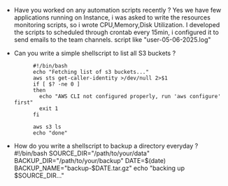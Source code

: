- Have you worked on any automation scripts recently ?
Yes we have few applications running on Instance, i was asked to write the resources monitoring scripts, so i wrote CPU,Memory,Disk Utilization. I developed the scripts to scheduled through crontab every 15min, i configured it to send emails to the team channels. script like "user-05-06-2025.log"
- Can you write a simple shellscript to list all S3 buckets ?

            #!/bin/bash
            echo "Fetching list of s3 buckets..."
            aws sts get-caller-identity >/dev/null 2>$1
            if [ $? -ne 0 ]
            then
              echo "AWS CLI not configured properly, run 'aws configure' first"
              exit 1
            fi

            aws s3 ls
            echo "done"
- How do you write a shellscript to backup a directory everyday ?
  #!/bin/bash
  SOURCE_DIR="/path/to/your/data"
  BACKUP_DIR="/path/to/your/backup"
  DATE=$(date)
  BACKUP_NAME="backup-$DATE.tar.gz"
  echo "backing up $SOURCE_DIR..."
  
